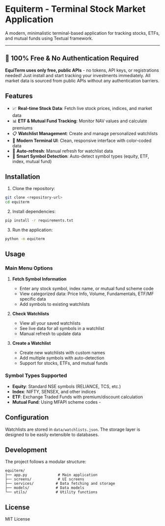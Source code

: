 # Equiterm - Terminal Stock Market Application

A modern, minimalistic terminal-based application for tracking stocks, ETFs, and mutual funds using Textual framework.

---

## 🎉 **100% Free & No Authentication Required**

**EquiTerm uses only free, public APIs** - no tokens, API keys, or registrations needed! Just install and start tracking your investments immediately. All market data is sourced from public APIs without any authentication barriers.

## Features

- 📈 **Real-time Stock Data**: Fetch live stock prices, indices, and market data
- 📊 **ETF & Mutual Fund Tracking**: Monitor NAV values and calculate premiums
- 📋 **Watchlist Management**: Create and manage personalized watchlists
- 🎨 **Modern Terminal UI**: Clean, responsive interface with color-coded data
- 🔄 **Auto-refresh**: Manual refresh for watchlist data
- 🎯 **Smart Symbol Detection**: Auto-detect symbol types (equity, ETF, index, mutual fund)

## Installation

1. Clone the repository:
```bash
git clone <repository-url>
cd equiterm
```

2. Install dependencies:
```bash
pip install -r requirements.txt
```

3. Run the application:
```bash
python -m equiterm
```

## Usage

### Main Menu Options

1. **Fetch Symbol Information**
   - Enter any stock symbol, index name, or mutual fund scheme code
   - View categorized data: Price Info, Volume, Fundamentals, ETF/MF specific data
   - Add symbols to existing watchlists

2. **Check Watchlists**
   - View all your saved watchlists
   - See live data for all symbols in a watchlist
   - Manual refresh to update data

3. **Create a Watchlist**
   - Create new watchlists with custom names
   - Add multiple symbols with auto-detection
   - Support for stocks, ETFs, and mutual funds

### Symbol Types Supported

- **Equity**: Standard NSE symbols (RELIANCE, TCS, etc.)
- **Index**: NIFTY, SENSEX, and other indices
- **ETF**: Exchange Traded Funds with premium/discount calculation
- **Mutual Fund**: Using MFAPI scheme codes - <WIP>

<!-- ### MFAPI Integration

For mutual funds and ETFs, the app uses MFAPI (https://api.mfapi.in/). Simply enter the scheme code when adding to watchlists. -->

## Configuration

Watchlists are stored in `data/watchlists.json`. The storage layer is designed to be easily extensible to databases.

## Development

The project follows a modular structure:

```
equiterm/
├── app.py              # Main application
├── screens/            # UI screens
├── services/          # Data fetching and storage
├── models/            # Data models
└── utils/             # Utility functions
```

## License

MIT License
